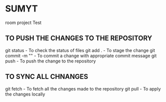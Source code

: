 # SUMYT
room project
Test
## TO PUSH THE CHANGES TO THE REPOSITORY
git status - To check the status of files
git add . - To stage the change
git commit -m "<Commit message>" - To commit a change with appropriate commit message
git push - To push the change to the repository

## TO SYNC ALL CHNANGES
git fetch - To fetch all the changes made to the repository
git pull - To apply the changes locally 